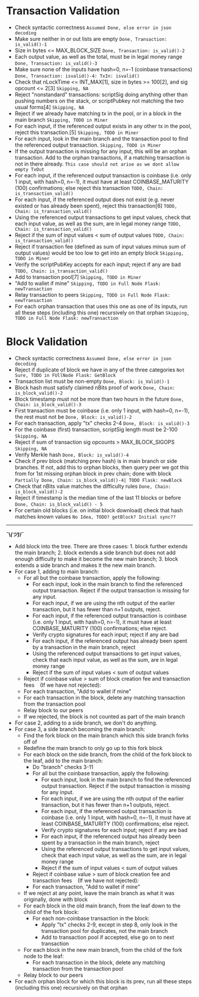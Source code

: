 # Transaction Validation

- Check syntactic correctness `Assumed Done, else error in json decoding`
- Make sure neither in or out lists are empty `Done, Transaction: is_valid()-1`
- Size in bytes <= MAX_BLOCK_SIZE `Done, Transaction: is_valid()-2`
- Each output value, as well as the total, must be in legal money range `Done, Transaction: is_valid()-3`
- Make sure none of the inputs have hash=0, n=-1 (coinbase transactions) `Done, Transaction: isvalid()-4: TxIn: isvalid()`
- Check that nLockTime <= INT_MAX[1], size in bytes >= 100[2], and sig opcount <= 2[3] `Skipping, NA`
- Reject "nonstandard" transactions: scriptSig doing anything other than pushing numbers on the stack, or scriptPubkey not matching the two usual forms[4] `Skipping, NA`
- Reject if we already have matching tx in the pool, or in a block in the main branch `Skipping, TODO in Miner`
- For each input, if the referenced output exists in any other tx in the pool, reject this transaction.[5] `Skipping, TODO in Miner`
- For each input, look in the main branch and the transaction pool to find the referenced output transaction. `Skipping, TODO in Miner` 
- If the output transaction is missing for any input, this will be an orphan transaction. Add to the orphan transactions, if a matching transaction is not in there already. `This case should not arise as we dont allow empty TxOut`
- For each input, if the referenced output transaction is coinbase (i.e. only 1 input, with hash=0, n=-1), it must have at least COINBASE_MATURITY (100) confirmations; else reject this transaction `TODO, Chain: is_transaction_valid() `
- For each input, if the referenced output does not exist (e.g. never existed or has already been spent), reject this transaction[6] `TODO, Chain: is_transaction_valid()`
- Using the referenced output transactions to get input values, check that each input value, as well as the sum, are in legal money range `TODO, Chain: is_transaction_valid()`
- Reject if the sum of input values < sum of output values `TODO, Chain: is_transaction_valid()`
- Reject if transaction fee (defined as sum of input values minus sum of output values) would be too low to get into an empty block `Skipping, TODO in Miner`
- Verify the scriptPubKey accepts for each input; reject if any are bad `TODO, Chain: is_transaction_valid()`
- Add to transaction pool[7] `Skipping, TODO in Miner`
- "Add to wallet if mine" `Skipping, TODO in Full Node Flask: newTransaction`
- Relay transaction to peers `Skipping, TODO in Full Node Flask: newTransaction`
- For each orphan transaction that uses this one as one of its inputs, run all these steps (including this one) recursively on that orphan `Skipping, TODO in Full Node Flask: newTransaction`

# Block Validation

- Check syntactic correctness `Assumed Done, else error in json decoding`
- Reject if duplicate of block we have in any of the three categories `Not Sure, TODO in FUllNode Flask: GetBlock`
- Transaction list must be non-empty `Done, Block: is_Valid()-1`
- Block hash must satisfy claimed nBits proof of work `Done, Chain: is_block_valid()-2`
- Block timestamp must not be more than two hours in the future `Done, Chain: is_block_valid()-3`
- First transaction must be coinbase (i.e. only 1 input, with hash=0, n=-1), the rest must not be `Done, Block: is_valid()-2`
- For each transaction, apply "tx" checks 2-4 `Done, Block: is_valid()-3`
- For the coinbase (first) transaction, scriptSig length must be 2-100 `Skipping, NA`
- Reject if sum of transaction sig opcounts > MAX_BLOCK_SIGOPS `Skipping, NA`
- Verify Merkle hash `Done, Block: is_valid()-4`
- Check if prev block (matching prev hash) is in main branch or side branches. If not, add this to orphan blocks, then query peer we got this from for 1st missing orphan block in prev chain; done with block `Partially Done, Chain: is_block_valid()-4| TODO Flask: newBlock`
- Check that nBits value matches the difficulty rules `Done, Chain: is_block_valid()-2`
- Reject if timestamp is the median time of the last 11 blocks or before `Done, Chain: is_block_valid() - 5` 
- For certain old blocks (i.e. on initial block download) check that hash matches known values `No Idea, TODO? getBlock? Initial sync??`
----
**¯\\_(ツ)_/¯**
- Add block into the tree. There are three cases: 1. block further extends the main branch; 2. block extends a side branch but does not add enough difficulty to make it become the new main branch; 3. block extends a side branch and makes it the new main branch. ` `
- For case 1, adding to main branch: ` `
    - For all but the coinbase transaction, apply the following: ` `
        - For each input, look in the main branch to find the referenced output transaction. Reject if the output transaction is missing for any input. ` `
        - For each input, if we are using the nth output of the earlier transaction, but it has fewer than n+1 outputs, reject. ` `
        - For each input, if the referenced output transaction is coinbase (i.e. only 1 input, with hash=0, n=-1), it must have at least COINBASE_MATURITY (100) confirmations; else reject. ` `
        - Verify crypto signatures for each input; reject if any are bad ` `
        - For each input, if the referenced output has already been spent by a transaction in the main branch, reject ` `
        - Using the referenced output transactions to get input values, check that each input value, as well as the sum, are in legal money range ` `
        - Reject if the sum of input values < sum of output values ` `
    - Reject if coinbase value > sum of block creation fee and transaction fees ` `
    (If we have not rejected): ` `
    - For each transaction, "Add to wallet if mine" ` `
    - For each transaction in the block, delete any matching transaction from the transaction pool ` `
    - Relay block to our peers ` `
    - If we rejected, the block is not counted as part of the main branch ` `
- For case 2, adding to a side branch, we don't do anything. ` `
- For case 3, a side branch becoming the main branch: ` `
    - Find the fork block on the main branch which this side branch forks off of ` `
    - Redefine the main branch to only go up to this fork block ` `
    - For each block on the side branch, from the child of the fork block to the leaf, add to the main branch: ` `
        - Do "branch" checks 3-11 ` `
        - For all but the coinbase transaction, apply the following: ` `
            - For each input, look in the main branch to find the referenced output transaction. Reject if the output transaction is missing for any input. ` `
            - For each input, if we are using the nth output of the earlier transaction, but it has fewer than n+1 outputs, reject. ` `
            - For each input, if the referenced output transaction is coinbase (i.e. only 1 input, with hash=0, n=-1), it must have at least COINBASE_MATURITY (100) confirmations; else reject. ` `
            - Verify crypto signatures for each input; reject if any are bad ` `
            - For each input, if the referenced output has already been spent by a transaction in the main branch, reject ` `
            - Using the referenced output transactions to get input values, check that each input value, as well as the sum, are in legal money range ` `
            - Reject if the sum of input values < sum of output values ` `
        - Reject if coinbase value > sum of block creation fee and transaction fees ` `
        (If we have not rejected): ` `
        - For each transaction, "Add to wallet if mine" ` `
    - If we reject at any point, leave the main branch as what it was originally, done with block ` `
    - For each block in the old main branch, from the leaf down to the child of the fork block: ` `
        - For each non-coinbase transaction in the block: ` `
            - Apply "tx" checks 2-9, except in step 8, only look in the transaction pool for duplicates, not the main branch ` `
            - Add to transaction pool if accepted, else go on to next transaction ` `
    - For each block in the new main branch, from the child of the fork node to the leaf: ` `
        - For each transaction in the block, delete any matching transaction from the transaction pool ` `
    - Relay block to our peers ` `
- For each orphan block for which this block is its prev, run all these steps (including this one) recursively on that orphan ` `

